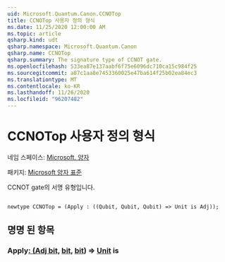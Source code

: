 ```yaml
---
uid: Microsoft.Quantum.Canon.CCNOTop
title: CCNOTop 사용자 정의 형식
ms.date: 11/25/2020 12:00:00 AM
ms.topic: article
qsharp.kind: udt
qsharp.namespace: Microsoft.Quantum.Canon
qsharp.name: CCNOTop
qsharp.summary: The signature type of CCNOT gate.
ms.openlocfilehash: 533ea87e137aabf6f75e6096dc710ca15c984f25
ms.sourcegitcommit: a87c1aa8e7453360025e47ba614f25b02ea84ec3
ms.translationtype: MT
ms.contentlocale: ko-KR
ms.lasthandoff: 11/26/2020
ms.locfileid: "96207482"
---
```

# <a name="ccnotop-user-defined-type"></a>CCNOTop 사용자 정의 형식

네임 스페이스: [Microsoft. 양자](xref:Microsoft.Quantum.Canon)

패키지: [Microsoft 양자 표준](https://nuget.org/packages/Microsoft.Quantum.Standard)


CCNOT gate의 서명 유형입니다.

```qsharp

newtype CCNOTop = (Apply : ((Qubit, Qubit, Qubit) => Unit is Adj));
```



## <a name="named-items"></a>명명 된 항목

### <a name="apply--qubitqubitqubit--unit--is-adj"></a>Apply[: (Adj bit,](xref:microsoft.quantum.lang-ref.qubit) [bit](xref:microsoft.quantum.lang-ref.qubit), [bit](xref:microsoft.quantum.lang-ref.qubit)) => [Unit](xref:microsoft.quantum.lang-ref.unit)  is

